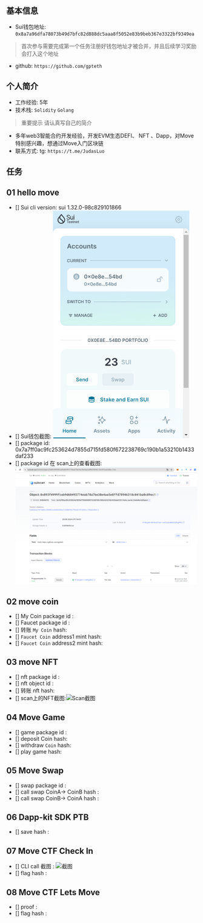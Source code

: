 ## 基本信息

- Sui钱包地址: `0x8a7a96dfa78073b49d7bfc82d888dc5aaa8f5052e83b9beb367e3322bf9349ea`

> 首次参与需要完成第一个任务注册好钱包地址才被合并，并且后续学习奖励会打入这个地址

- github: `https://github.com/gpteth`

## 个人简介

- 工作经验: 5年
- 技术栈: `Solidity` `Golang`

> 重要提示 请认真写自己的简介

- 多年web3智能合约开发经验，开发EVM生态DEFI、 NFT 、Dapp，对Move特别感兴趣，想通过Move入门区块链
- 联系方式: tg: `https://t.me/JudasLuo`

## 任务

## 01 hello move  

- [] Sui cli version:  sui 1.32.0-98c829101866
- [] Sui钱包截图: ![wallet截图](./wallet.png)
- [] package id: 0x7a7ff0ac9fc253624d7855d715fd580f672238769c190b1a53210b1433daf233
- [] package id 在 scan上的查看截图:![Scan截图](./Object.png)

## 02 move coin

- [] My Coin package id :
- [] Faucet package id :
- [] 转账 `My Coin` hash:
- [] `Faucet Coin` address1 mint hash:
- [] `Faucet Coin` address2 mint hash:

## 03 move NFT

- [] nft package id :
- [] nft object id :
- [] 转账 nft  hash:
- [] scan上的NFT截图:![Scan截图](./images/你的图片地址)

## 04 Move Game

- [] game package id :
- [] deposit Coin hash:
- [] withdraw `Coin` hash:
- [] play game hash:

## 05 Move Swap

- [] swap package id :
- [] call swap CoinA-> CoinB  hash :
- [] call swap CoinB-> CoinA  hash :

## 06 Dapp-kit SDK PTB

- [] save hash :

## 07 Move CTF Check In

- [] CLI call 截图 : ![截图](./images/你的图片地址)
- [] flag hash :

## 08 Move CTF Lets Move

- [] proof :
- [] flag hash :
